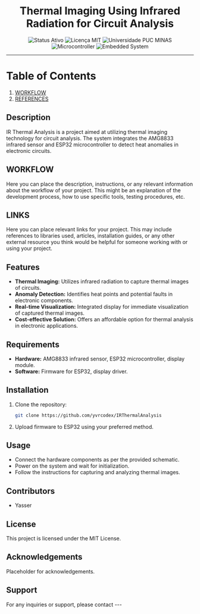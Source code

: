 <h1 align="center">Thermal Imaging Using Infrared Radiation for Circuit Analysis</h1>

<p align="center">
  <img src="https://img.shields.io/badge/Status-Active-4B0082?style=for-the-badge&logo=statuspage&logoColor=white" alt="Status Ativo">
  <img src="https://img.shields.io/badge/License-MIT-blue.svg?style=for-the-badge&logo=mit&logoColor=white" alt="Licença MIT">
  <img src="https://img.shields.io/badge/University-PUC%20MINAS-00599C?style=for-the-badge" alt="Universidade PUC MINAS">
  <img src="https://img.shields.io/badge/Microcontroller-4B0082?style=for-the-badge&logo=microchip&logoColor=white" alt="Microcontroller">
  <img src="https://img.shields.io/badge/Embedded%20System-4B0082?style=for-the-badge&logo=microchip&logoColor=white" alt="Embedded System">
</p>

---

# Table of Contents

1. [WORKFLOW](docs/markdown/WORKFLOW.md)
2. [REFERENCES](docs/references/LINKS.md)

## Description

IR Thermal Analysis is a project aimed at utilizing thermal imaging technology for circuit analysis. The system integrates the AMG8833 infrared sensor and ESP32 microcontroller to detect heat anomalies in electronic circuits.

## WORKFLOW

Here you can place the description, instructions, or any relevant information about the workflow of your project. This might be an explanation of the development process, how to use specific tools, testing procedures, etc.

## LINKS

Here you can place relevant links for your project. This may include references to libraries used, articles, installation guides, or any other external resource you think would be helpful for someone working with or using your project.

## Features

- **Thermal Imaging:** Utilizes infrared radiation to capture thermal images of circuits.
- **Anomaly Detection:** Identifies heat points and potential faults in electronic components.
- **Real-time Visualization:** Integrated display for immediate visualization of captured thermal images.
- **Cost-effective Solution:** Offers an affordable option for thermal analysis in electronic applications.

## Requirements

- **Hardware:** AMG8833 infrared sensor, ESP32 microcontroller, display module.
- **Software:** Firmware for ESP32, display driver.

## Installation

1. Clone the repository:

   ```bash
   git clone https://github.com/yvrcodex/IRThermalAnalysis
   ```

2. Upload firmware to ESP32 using your preferred method.

## Usage

- Connect the hardware components as per the provided schematic.
- Power on the system and wait for initialization.
- Follow the instructions for capturing and analyzing thermal images.

## Contributors

- Yasser

## License

This project is licensed under the MIT License.

## Acknowledgements

Placeholder for acknowledgements.

## Support

For any inquiries or support, please contact ---
